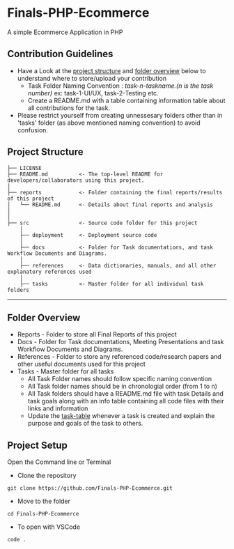 # Finals-PHP-Ecommerce

A simple Ecommerce Application in PHP

## Contribution Guidelines

- Have a Look at the [project structure](#project-structure) and [folder overview](#folder-overview) below to understand where to store/upload your contribution
  - Task Folder Naming Convention : _task-n-taskname.(n is the task number)_ ex: task-1-UI/UX, task-2-Testing etc.
  - Create a README.md with a table containing information table about all contributions for the task.
- Please restrict yourself from creating unnessesary folders other than in 'tasks' folder (as above mentioned naming convention) to avoid confusion.

## Project Structure

    ├── LICENSE
    ├── README.md          <- The top-level README for developers/collaborators using this project.
    │
    ├── reports            <- Folder containing the final reports/results of this project
    │   └── README.md      <- Details about final reports and analysis
    │ 
    │  
    ├── src                <- Source code folder for this project
        │
        ├── deployment     <- Deployment source code
        │
        ├── docs           <- Folder for Task documentations, and task Workflow Documents and Diagrams.
        │
        ├── references     <- Data dictionaries, manuals, and all other explanatory references used
        │
        ├── tasks          <- Master folder for all individual task folders

---

## Folder Overview

- Reports - Folder to store all Final Reports of this project
- Docs - Folder for Task documentations, Meeting Presentations and task Workflow Documents and Diagrams.
- References - Folder to store any referenced code/research papers and other useful documents used for this project
- Tasks - Master folder for all tasks
  - All Task Folder names should follow specific naming convention
  - All Task folder names should be in chronologial order (from 1 to n)
  - All Task folders should have a README.md file with task Details and task goals along with an info table containing all code files with their links and information
  - Update the [task-table](./src/tasks/README.md#task-table) whenever a task is created and explain the purpose and goals of the task to others.

## Project Setup

Open the Command line or Terminal

- Clone the repository

```
git clone https://github.com/Finals-PHP-Ecommerce.git
```

- Move to the folder

```
cd Finals-PHP-Ecommerce
```

- To open with VSCode

```
code .
```
